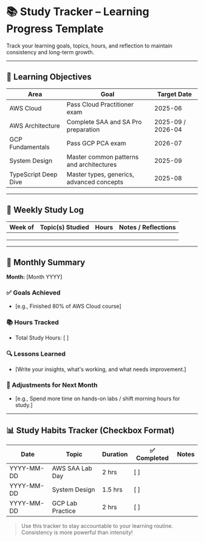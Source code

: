 # 📚 Study Tracker – Learning Progress Template

Track your learning goals, topics, hours, and reflection to maintain consistency and long-term growth.

---

## 🧭 Learning Objectives

| Area                 | Goal                                        | Target Date |
|----------------------|---------------------------------------------|-------------|
| AWS Cloud            | Pass Cloud Practitioner exam               | 2025-06     |
| AWS Architecture     | Complete SAA and SA Pro preparation        | 2025-09 / 2026-04 |
| GCP Fundamentals     | Pass GCP PCA exam                          | 2026-07     |
| System Design        | Master common patterns and architectures   | 2025-09     |
| TypeScript Deep Dive | Master types, generics, advanced concepts  | 2025-08     |

---

## 📅 Weekly Study Log

| Week of | Topic(s) Studied                    | Hours | Notes / Reflections                         |
|---------|--------------------------------------|-------|---------------------------------------------|
|         |                                      |       |                                             |
|         |                                      |       |                                             |
|         |                                      |       |                                             |

---

## 🎯 Monthly Summary

**Month:** [Month YYYY]

### ✅ Goals Achieved
- [e.g., Finished 80% of AWS Cloud course]

### 📚 Hours Tracked
- Total Study Hours: [ ]

### 🔍 Lessons Learned
- [Write your insights, what's working, and what needs improvement.]

### 🔄 Adjustments for Next Month
- [e.g., Spend more time on hands-on labs / shift morning hours for study.]

---

## 📊 Study Habits Tracker (Checkbox Format)

| Date       | Topic             | Duration | ✅ Completed | Notes                |
|------------|------------------|----------|--------------|----------------------|
| YYYY-MM-DD | AWS SAA Lab Day  | 2 hrs    | [ ]          |                      |
| YYYY-MM-DD | System Design     | 1.5 hrs  | [ ]          |                      |
| YYYY-MM-DD | GCP Lab Practice  | 2 hrs    | [ ]          |                      |

> Use this tracker to stay accountable to your learning routine. Consistency is more powerful than intensity!

